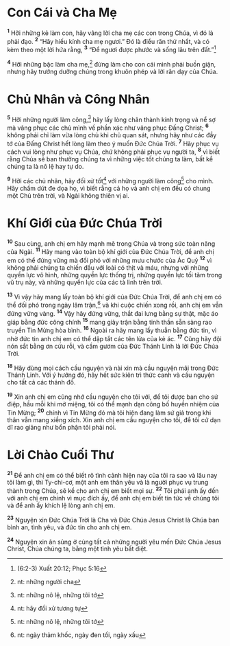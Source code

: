 # Con Cái và Cha Mẹ
<sup><b>1</b></sup> Hỡi những kẻ làm con, hãy vâng lời cha mẹ các con trong Chúa, vì đó là phải đạo. <sup><b>2</b></sup> “Hãy hiếu kính cha mẹ ngươi.” Đó là điều răn thứ nhất, và có kèm theo một lời hứa rằng, <sup><b>3</b></sup> “Để ngươi được phước và sống lâu trên đất.”[^1-841b3ba3-fac4-4f51-855f-653326a64a27]

<sup><b>4</b></sup> Hỡi những bậc làm cha mẹ,[^2-841b3ba3-fac4-4f51-855f-653326a64a27] đừng làm cho con cái mình phải buồn giận, nhưng hãy trưởng dưỡng chúng trong khuôn phép và lời răn dạy của Chúa.

# Chủ Nhân và Công Nhân
<sup><b>5</b></sup> Hỡi những người làm công,[^3-841b3ba3-fac4-4f51-855f-653326a64a27] hãy lấy lòng chân thành kính trọng và nể sợ mà vâng phục các chủ mình về phần xác như vâng phục Đấng Christ; <sup><b>6</b></sup> không phải chỉ làm vừa lòng chủ khi chủ quan sát, nhưng hãy như các đầy tớ của Đấng Christ hết lòng làm theo ý muốn Đức Chúa Trời. <sup><b>7</b></sup> Hãy phục vụ cách vui lòng như phục vụ Chúa, chứ không phải phục vụ người ta, <sup><b>8</b></sup> vì biết rằng Chúa sẽ ban thưởng chúng ta vì những việc tốt chúng ta làm, bất kể chúng ta là nô lệ hay tự do.

<sup><b>9</b></sup> Hỡi các chủ nhân, hãy đối xử tốt[^4-841b3ba3-fac4-4f51-855f-653326a64a27] với những người làm công[^5-841b3ba3-fac4-4f51-855f-653326a64a27] cho mình. Hãy chấm dứt đe dọa họ, vì biết rằng cả họ và anh chị em đều có chung một Chủ trên trời, và Ngài không thiên vị ai.

# Khí Giới của Đức Chúa Trời
<sup><b>10</b></sup> Sau cùng, anh chị em hãy mạnh mẽ trong Chúa và trong sức toàn năng của Ngài. <sup><b>11</b></sup> Hãy mang vào toàn bộ khí giới của Đức Chúa Trời, để anh chị em có thể đứng vững mà đối phó với những mưu chước của Ác Quỷ <sup><b>12</b></sup> vì không phải chúng ta chiến đấu với loài có thịt và máu, nhưng với những quyền lực vô hình, những quyền lực thống trị, những quyền lực tối tăm trong vũ trụ này, và những quyền lực của các tà linh trên trời.

<sup><b>13</b></sup> Vì vậy hãy mang lấy toàn bộ khí giới của Đức Chúa Trời, để anh chị em có thể đối phó trong ngày lâm trận,[^6-841b3ba3-fac4-4f51-855f-653326a64a27] và khi cuộc chiến xong rồi, anh chị em vẫn đứng vững vàng. <sup><b>14</b></sup> Vậy hãy đứng vững, thắt đai lưng bằng sự thật, mặc áo giáp bằng đức công chính <sup><b>15</b></sup> mang giày trận bằng tinh thần sẵn sàng rao truyền Tin Mừng hòa bình. <sup><b>16</b></sup> Ngoài ra hãy mang lấy thuẫn bằng đức tin, vì nhờ đức tin anh chị em có thể dập tắt các tên lửa của kẻ ác. <sup><b>17</b></sup> Cũng hãy đội nón sắt bằng ơn cứu rỗi, và cầm gươm của Đức Thánh Linh là lời Đức Chúa Trời.

<sup><b>18</b></sup> Hãy dùng mọi cách cầu nguyện và nài xin mà cầu nguyện mãi trong Đức Thánh Linh. Với ý hướng đó, hãy hết sức kiên trì thức canh và cầu nguyện cho tất cả các thánh đồ.

<sup><b>19</b></sup> Xin anh chị em cũng nhớ cầu nguyện cho tôi với, để tôi được ban cho sứ điệp, hầu mỗi khi mở miệng, tôi có thể mạnh dạn công bố huyền nhiệm của Tin Mừng; <sup><b>20</b></sup> chính vì Tin Mừng đó mà tôi hiện đang làm sứ giả trong khi thân vẫn mang xiềng xích. Xin anh chị em cầu nguyện cho tôi, để tôi cứ dạn dĩ rao giảng như bổn phận tôi phải nói.

# Lời Chào Cuối Thư
<sup><b>21</b></sup> Để anh chị em có thể biết rõ tình cảnh hiện nay của tôi ra sao và lâu nay tôi làm gì, thì Ty-chi-cơ, một anh em thân yêu và là người phục vụ trung thành trong Chúa, sẽ kể cho anh chị em biết mọi sự. <sup><b>22</b></sup> Tôi phái anh ấy đến với anh chị em chính vì mục đích ấy, để anh chị em biết tin tức về chúng tôi và để anh ấy khích lệ lòng anh chị em.

<sup><b>23</b></sup> Nguyện xin Đức Chúa Trời là Cha và Đức Chúa Jesus Christ là Chúa ban bình an, tình yêu, và đức tin cho anh chị em.

<sup><b>24</b></sup> Nguyện xin ân sủng ở cùng tất cả những người yêu mến Đức Chúa Jesus Christ, Chúa chúng ta, bằng một tình yêu bất diệt.

[^1-841b3ba3-fac4-4f51-855f-653326a64a27]: (6:2-3) Xuất 20:12; Phục 5:16
[^2-841b3ba3-fac4-4f51-855f-653326a64a27]: nt: những người cha
[^3-841b3ba3-fac4-4f51-855f-653326a64a27]: nt: những nô lệ, những tôi tớ
[^4-841b3ba3-fac4-4f51-855f-653326a64a27]: nt: hãy đối xử tương tự
[^5-841b3ba3-fac4-4f51-855f-653326a64a27]: nt: những nô lệ, những tôi tớ
[^6-841b3ba3-fac4-4f51-855f-653326a64a27]: nt: ngày thảm khốc, ngày đen tối, ngày xấu